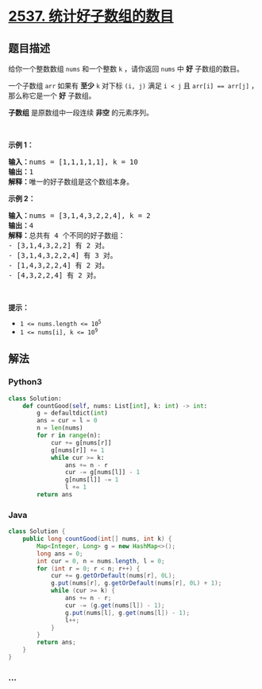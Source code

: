 # [2537. 统计好子数组的数目](https://leetcode-cn.com/problems/count-the-number-of-good-subarrays)



## 题目描述

<!-- 这里写题目描述 -->

<p>给你一个整数数组 <code>nums</code>&nbsp;和一个整数 <code>k</code>&nbsp;，请你返回 <code>nums</code>&nbsp;中 <strong>好</strong>&nbsp;子数组的数目。</p>

<p>一个子数组 <code>arr</code>&nbsp;如果有 <strong>至少</strong>&nbsp;<code>k</code>&nbsp;对下标 <code>(i, j)</code>&nbsp;满足 <code>i &lt; j</code>&nbsp;且 <code>arr[i] == arr[j]</code>&nbsp;，那么称它是一个 <strong>好</strong>&nbsp;子数组。</p>

<p><strong>子数组</strong>&nbsp;是原数组中一段连续 <strong>非空</strong>&nbsp;的元素序列。</p>

<p>&nbsp;</p>

<p><strong>示例 1：</strong></p>

<pre><b>输入：</b>nums = [1,1,1,1,1], k = 10
<b>输出：</b>1
<b>解释：</b>唯一的好子数组是这个数组本身。
</pre>

<p><strong>示例 2：</strong></p>

<pre><b>输入：</b>nums = [3,1,4,3,2,2,4], k = 2
<b>输出：</b>4
<b>解释：</b>总共有 4 个不同的好子数组：
- [3,1,4,3,2,2] 有 2 对。
- [3,1,4,3,2,2,4] 有 3 对。
- [1,4,3,2,2,4] 有 2 对。
- [4,3,2,2,4] 有 2 对。
</pre>

<p>&nbsp;</p>

<p><strong>提示：</strong></p>

<ul>
	<li><code>1 &lt;= nums.length &lt;= 10<sup>5</sup></code></li>
	<li><code>1 &lt;= nums[i], k &lt;= 10<sup>9</sup></code></li>
</ul>


## 解法

<!-- 这里可写通用的实现逻辑 -->

<!-- tabs:start -->

### **Python3**

<!-- 这里可写当前语言的特殊实现逻辑 -->

```python
class Solution:
    def countGood(self, nums: List[int], k: int) -> int:
        g = defaultdict(int)
        ans = cur = l = 0
        n = len(nums)
        for r in range(n):
            cur += g[nums[r]]
            g[nums[r]] += 1
            while cur >= k:
                ans += n - r
                cur -= g[nums[l]] - 1
                g[nums[l]] -= 1
                l += 1
        return ans
```

### **Java**

<!-- 这里可写当前语言的特殊实现逻辑 -->

```java
class Solution {
    public long countGood(int[] nums, int k) {
        Map<Integer, Long> g = new HashMap<>();
        long ans = 0;
        int cur = 0, n = nums.length, l = 0;
        for (int r = 0; r < n; r++) {
            cur += g.getOrDefault(nums[r], 0L);
            g.put(nums[r], g.getOrDefault(nums[r], 0L) + 1);
            while (cur >= k) {
                ans += n - r;
                cur -= (g.get(nums[l]) - 1);
                g.put(nums[l], g.get(nums[l]) - 1);
                l++;
            }
        }
        return ans;
    }
}
```

### **...**

```

```

<!-- tabs:end -->
